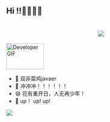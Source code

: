 ## Hi !!👋👋👋👋
<h1 align="center"> <img src="https://readme-typing-svg.herokuapp.com/?lines=printf(%22Here%20is%20Bread!%22);欢迎来到面包GitHub首页!&center=true&size=27"></h1>

<p align="left">
    <img src="https://raw.githubusercontent.com/TheDudeThatCode/TheDudeThatCode/master/Assets/Developer.gif" alt="Developer GIF" width="100" height="70">  
</p>

- 🔭 双非菜鸡javaer
- 🌱 冲冲冲！！！！！！
- 😄 花有重开日，人无再少年！
- 🍟 up！ up! up!


![](https://github-readme-stats.vercel.app/api?username=mianbaosao&show_icons=true&theme=transparent)    



